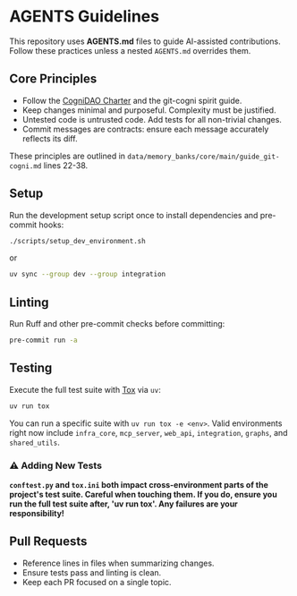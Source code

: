 # AGENTS Guidelines

This repository uses **AGENTS.md** files to guide AI-assisted contributions. Follow these practices unless a nested `AGENTS.md` overrides them.

## Core Principles
- Follow the [CogniDAO Charter](CHARTER.md) and the git-cogni spirit guide.
- Keep changes minimal and purposeful. Complexity must be justified.
- Untested code is untrusted code. Add tests for all non-trivial changes.
- Commit messages are contracts: ensure each message accurately reflects its diff.

These principles are outlined in `data/memory_banks/core/main/guide_git-cogni.md` lines 22-38.

## Setup
Run the development setup script once to install dependencies and pre-commit hooks:

```bash
./scripts/setup_dev_environment.sh
```
or
```bash
uv sync --group dev --group integration 
```

## Linting
Run Ruff and other pre-commit checks before committing:

```bash
pre-commit run -a
```

## Testing
Execute the full test suite with [Tox](https://tox.wiki/) via `uv`:

```bash
uv run tox
```

You can run a specific suite with `uv run tox -e <env>`.
Valid environments right now include `infra_core`, `mcp_server`, `web_api`, `integration`, `graphs`, and `shared_utils`.

### ⚠️ Adding New Tests
**`conftest.py` and `tox.ini` both impact cross-environment parts of the project's test suite. Careful when touching them. If you do, ensure you run the full test suite after, 'uv run tox'. Any failures are your responsibility!**

## Pull Requests
- Reference lines in files when summarizing changes.
- Ensure tests pass and linting is clean.
- Keep each PR focused on a single topic.


